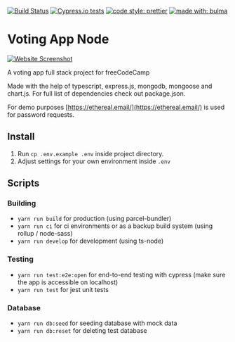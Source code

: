 [![Build Status](https://travis-ci.org/azdanov/voting-app-node.svg?branch=master)](https://travis-ci.org/azdanov/voting-app-node)
[![Cypress.io tests](https://img.shields.io/badge/cypress.io-tests-green.svg)](https://cypress.io)
[![code style: prettier](https://img.shields.io/badge/code_style-prettier-ff69b4.svg)](https://github.com/prettier/prettier)
[![made with: bulma](https://img.shields.io/badge/made%20with-bulma-01d1b2.svg)](https://github.com/jgthms/bulma)

# Voting App Node

[![Website Screenshot](https://user-images.githubusercontent.com/6123841/39922452-e3eff4e4-5527-11e8-842a-f50927bfa4e4.png)](https://node-voting-app.herokuapp.com/)

A voting app full stack project for freeCodeCamp

Made with the help of typescript, express.js, mongodb, mongoose and chart.js. For full list of
dependencies check out package.json.

For demo purposes [https://ethereal.email/](https://ethereal.email/) is used for password requests.

## Install

1. Run `cp .env.example .env` inside project directory.
2. Adjust settings for your own environment inside `.env`

## Scripts

### Building

* `yarn run build` for production (using parcel-bundler)
* `yarn run ci` for ci environments or as a backup build system (using rollup / node-sass)
* `yarn run develop` for development (using ts-node)

### Testing

* `yarn run test:e2e:open` for end-to-end testing with cypress (make sure the app is accessible on localhost)
* `yarn run test` for jest unit tests

### Database

* `yarn run db:seed` for seeding database with mock data
* `yarn run db:reset` for deleting test database
